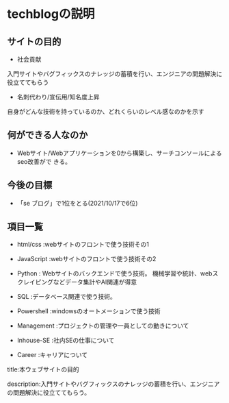 # techblogの説明



## サイトの目的 

- 社会貢献 

入門サイトやバグフィックスのナレッジの蓄積を行い、エンジニアの問題解決に役立ててもらう

- 名刺代わり/宣伝用/知名度上昇

自身がどんな技術を持っているのか、どれくらいのレベル感なのかを示す



## 何ができる人なのか

- Webサイト/Webアプリケーションを0から構築し、サーチコンソールによるseo改善がで きる。




## 今後の目標

- 「se ブログ」で1位をとる(2021/10/17で6位)



## 項目一覧

- html/css :webサイトのフロントで使う技術その1

- JavaScript :webサイトのフロントで使う技術その2

- Python : Webサイトのバックエンドで使う技術。 機械学習や統計、webスクレイピングなどデータ集計やAI関連が得意

- SQL :データベース関連で使う技術。

- Powershell :windowsのオートメーションで使う技術

- Management :プロジェクトの管理や一員としての動きについて

- Inhouse-SE :社内SEの仕事について

- Career :キャリアについて





title:本ウェブサイトの目的

description:入門サイトやバグフィックスのナレッジの蓄積を行い、エンジニアの問題解決に役立ててもらう。
